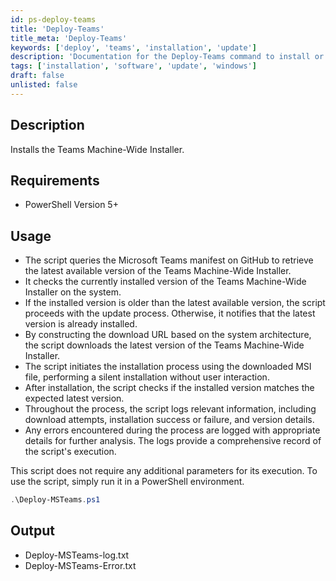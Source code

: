 ```yaml
---
id: ps-deploy-teams
title: 'Deploy-Teams'
title_meta: 'Deploy-Teams'
keywords: ['deploy', 'teams', 'installation', 'update']
description: 'Documentation for the Deploy-Teams command to install or update the Teams Machine-Wide Installer to the latest version.'
tags: ['installation', 'software', 'update', 'windows']
draft: false
unlisted: false
---
```


## Description
Installs the Teams Machine-Wide Installer.

## Requirements
- PowerShell Version 5+

## Usage
- The script queries the Microsoft Teams manifest on GitHub to retrieve the latest available version of the Teams Machine-Wide Installer.
- It checks the currently installed version of the Teams Machine-Wide Installer on the system.
- If the installed version is older than the latest available version, the script proceeds with the update process. Otherwise, it notifies that the latest version is already installed.
- By constructing the download URL based on the system architecture, the script downloads the latest version of the Teams Machine-Wide Installer.
- The script initiates the installation process using the downloaded MSI file, performing a silent installation without user interaction.
- After installation, the script checks if the installed version matches the expected latest version.
- Throughout the process, the script logs relevant information, including download attempts, installation success or failure, and version details.
- Any errors encountered during the process are logged with appropriate details for further analysis. The logs provide a comprehensive record of the script's execution.

This script does not require any additional parameters for its execution. To use the script, simply run it in a PowerShell environment.

```powershell
.\Deploy-MSTeams.ps1
```

## Output
- Deploy-MSTeams-log.txt
- Deploy-MSTeams-Error.txt



